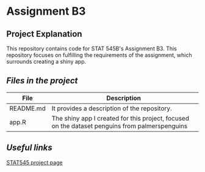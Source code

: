 # Assignment B3

## Project Explanation
This repository contains code for STAT 545B's Assignment B3. This repository focuses on fulfilling the requirements of the assignment, which surrounds creating a shiny app.

## _Files in the project_
| File                  | Description                                                                                                                                                                                     |
|-----------------------|-------------------------------------------------------------------------------------------------------------------------------------------------------------------------------------------------|
| README.md             | It provides a description of the repository.                                                                                                                               |
| app.R                 | The shiny app I created for this project, focused on the dataset penguins from palmerspenguins |

## _Useful links_
[STAT545 project page](https://stat545.stat.ubc.ca/assignments/assignment-b3/)

